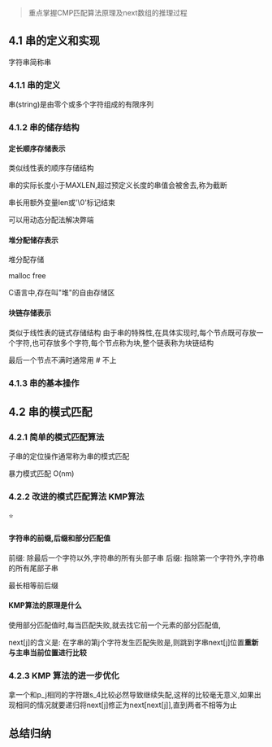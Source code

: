 > 重点掌握CMP匹配算法原理及next数组的推理过程

## 4.1 串的定义和实现
字符串简称串

### 4.1.1 串的定义 
串(string)是由零个或多个字符组成的有限序列

### 4.1.2 串的储存结构
#### 定长顺序存储表示
类似线性表的顺序存储结构

串的实际长度小于MAXLEN,超过预定义长度的串值会被舍去,称为截断

串长用额外变量len或'\0'标记结束

可以用动态分配法解决弊端

#### 堆分配储存表示
堆分配存储

malloc free

C语言中,存在叫"堆"的自由存储区
#### 块链存储表示
类似于线性表的链式存储结构
由于串的特殊性,在具体实现时,每个节点既可存放一个字符,也可存放多个字符,每个节点称为块,整个链表称为块链结构

最后一个节点不满时通常用 # 不上

### 4.1.3 串的基本操作

## 4.2 串的模式匹配
### 4.2.1 简单的模式匹配算法
子串的定位操作通常称为串的模式匹配

暴力模式匹配
O(nm)

### 4.2.2 改进的模式匹配算法 KMP算法
:star:
#### 字符串的前缀,后缀和部分匹配值
前缀: 除最后一个字符以外,字符串的所有头部子串
后缀: 指除第一个字符外,字符串的所有尾部子串

最长相等前后缀

#### KMP算法的原理是什么
使用部分匹配值时,每当匹配失败,就去找它前一个元素的部分匹配值,

next[j]的含义是: 在字串的第j个字符发生匹配失败是,则跳到字串next[j]位置**重新与主串当前位置进行比较**


### 4.2.3 KMP 算法的进一步优化
拿一个和p_j相同的字符跟s_4比较必然导致继续失配,这样的比较毫无意义,如果出现相同的情况就要递归将next[j]修正为next[next[j]],直到两者不相等为止

## 总结归纳
